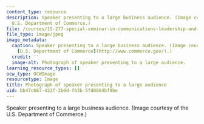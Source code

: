 ```yaml
---
content_type: resource
description: Speaker presenting to a large business audience. (Image courtesy of the
  U.S. Department of Commerce.)
file: /courses/15-277-special-seminar-in-communications-leadership-and-personal-effectiveness-coaching-fall-2008/bb47c667422f3b0df63b5fd0864bf9be_15-277f08-th.jpg
file_type: image/jpeg
image_metadata:
  caption: Speaker presenting to a large business audience. (Image courtesy of the
    [U.S. Department of Commerce](http://www.commerce.gov/).)
  credit: ''
  image-alt: Photograph of speaker presenting to a large audience.
learning_resource_types: []
ocw_type: OCWImage
resourcetype: Image
title: Photograph of speaker presenting to a large audience
uid: bb47c667-422f-3b0d-f63b-5fd0864bf9be
---
```

Speaker presenting to a large business audience. (Image courtesy of the U.S. Department of Commerce.)

